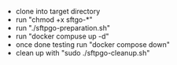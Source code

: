 * clone into target directory
* run "chmod +x sftgo-*"
* run "./sftpgo-preparation.sh"
* run "docker compuse up -d"
* once done testing run "docker compose down"
* clean up with "sudo ./sftpgo-cleanup.sh"
